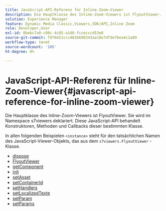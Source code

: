 ```yaml
---
title: JavaScript-API-Referenz für Inline-Zoom-Viewer
description: Die Hauptklasse des Inline-Zoom-Viewers ist FlyoutViewer. Sie wird im Namespace s7viewers deklariert. Diese JavaScript-API behandelt Konstruktoren, Methoden und Callbacks dieser bestimmten Klasse.
solution: Experience Manager
feature: Dynamic Media Classic,Viewers,SDK/API,Inline Zoom
role: Developer,User
exl-id: 0bebc7a8-c98c-4c85-a1d6-fccecccd53e0
source-git-commit: f970421ccc482b698343aa18e7dfde7bea4c2a89
workflow-type: tm+mt
source-wordcount: '105'
ht-degree: 0%

---
```


# JavaScript-API-Referenz für Inline-Zoom-Viewer{#javascript-api-reference-for-inline-zoom-viewer}

Die Hauptklasse des Inline-Zoom-Viewers ist FlyoutViewer. Sie wird im Namespace s7viewers deklariert. Diese JavaScript-API behandelt Konstruktoren, Methoden und Callbacks dieser bestimmten Klasse.

In allen folgenden Beispielen `<instance>` steht für den tatsächlichen Namen des JavaScript-Viewer-Objekts, das aus dem `s7viewers.FlyoutViewer` -Klasse.

* [dispose](r-html5-inlinezoom-viewer-javascriptapiref-dispose.md)
* [FlyoutViewer](r-html5-inlinezoom-viewer-javascriptapiref-inlinezoomviewer.md)
* [getComponent](r-html5-inlinezoom-viewer-javascriptapiref-getcomponent.md)
* [init](r-html5-inlinezoom-viewer-javascriptapiref-init.md)
* [setAsset](r-html5-inlinezoom-viewer-javascriptapiref-setasset.md)
* [setContainerId](r-html5-inlinezoom-viewer-javascriptapiref-setcontainerid.md)
* [setHandlers](r-html5-inlinezoom-viewer-javascriptapiref-sethandlers.md)
* [setLocalizedTexte](r-html5-inlinezoom-viewer-javascriptapiref-setlocalizedtexts.md)
* [setParam](r-html5-inlinezoom-viewer-javascriptapiref-setparam.md)
* [setParams](r-html5-inlinezoom-viewer-javascriptapiref-setparams.md)
